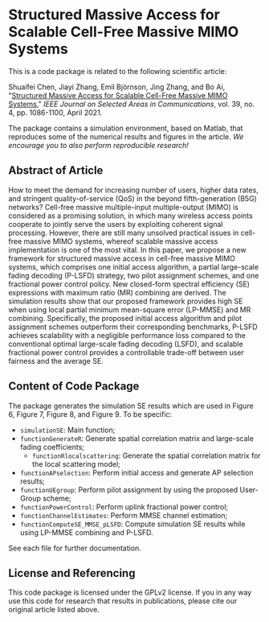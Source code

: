 # Structured Massive Access for Scalable Cell-Free Massive MIMO Systems

This is a code package is related to the following scientific article:

Shuaifei Chen, Jiayi Zhang, Emil Björnson, Jing Zhang, and Bo Ai, "[Structured Massive Access for Scalable Cell-Free Massive MIMO Systems](https://ieeexplore.ieee.org/abstract/document/9174860)," *IEEE Journal on Selected Areas in Communications*, vol. 39, no. 4, pp. 1086-1100, April 2021.

The package contains a simulation environment, based on Matlab, that reproduces some of the numerical results and figures in the article. *We encourage you to also perform reproducible research!*


## Abstract of Article

How to meet the demand for increasing number of users, higher data rates, and stringent quality-of-service (QoS) in the beyond fifth-generation (B5G) networks? Cell-free massive multiple-input multiple-output (MIMO) is considered as a promising solution, in which many wireless access points cooperate to jointly serve the users by exploiting coherent signal processing. However, there are still many unsolved practical issues in cell-free massive MIMO systems, whereof scalable massive access implementation is one of the most vital. In this paper, we propose a new framework for structured massive access in cell-free massive MIMO systems, which comprises one initial access algorithm, a partial large-scale fading decoding (P-LSFD) strategy, two pilot assignment schemes, and one fractional power control policy. New closed-form spectral efficiency (SE) expressions with maximum ratio (MR) combining are derived. The simulation results show that our proposed framework provides high SE when using local partial minimum mean-square error (LP-MMSE) and MR combining. Specifically, the proposed initial access algorithm and pilot assignment schemes outperform their corresponding benchmarks, P-LSFD achieves scalability with a negligible performance loss compared to the conventional optimal large-scale fading decoding (LSFD), and scalable fractional power control provides a controllable trade-off between user fairness and the average SE.


## Content of Code Package

The package generates the simulation SE results which are used in Figure 6, Figure 7, Figure 8, and Figure 9. To be specific:

- `simulationSE`: Main function;
- `functionGenerateR`: Generate spatial correlation matrix and large-scale fading coefficients;
  - `functionRlocalscattering`: Generate the spatial correlation matrix for the local scattering model;
- `functionAPselection`: Perform initial access and generate AP selection results;
- `functionUEgroup`: Perform pilot assignment by using the proposed User-Group scheme;
- `functionPowerControl`: Perform uplink fractional power control; 
- `functionChannelEstimates`: Perform MMSE channel estimation;
- `functionComputeSE_MMSE_pLSFD`: Compute simulation SE results while using LP-MMSE combining and P-LSFD.

See each file for further documentation.


## License and Referencing

This code package is licensed under the GPLv2 license. If you in any way use this code for research that results in publications, please cite our original article listed above.
